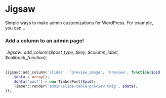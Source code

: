 # Jigsaw
Simple ways to make admin customizations for WordPress. For example, you can...

### Add a column to an admin page!

###### `Jigsaw::add_column($post_type, $key, $column_label, $callback_function);

```php
Jigsaw::add_column('slides', 'preview_image', 'Preview', function($pid){
  	$data = array();
	$data['post'] = new TimberPost($pid);
	Timber::render('admin/slide-table-preview.twig', $data);
});
```
